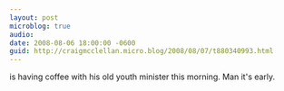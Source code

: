 ```yaml
---
layout: post
microblog: true
audio: 
date: 2008-08-06 18:00:00 -0600
guid: http://craigmcclellan.micro.blog/2008/08/07/t880340993.html
---
```

is having coffee with his old youth minister this morning. Man it's early.
